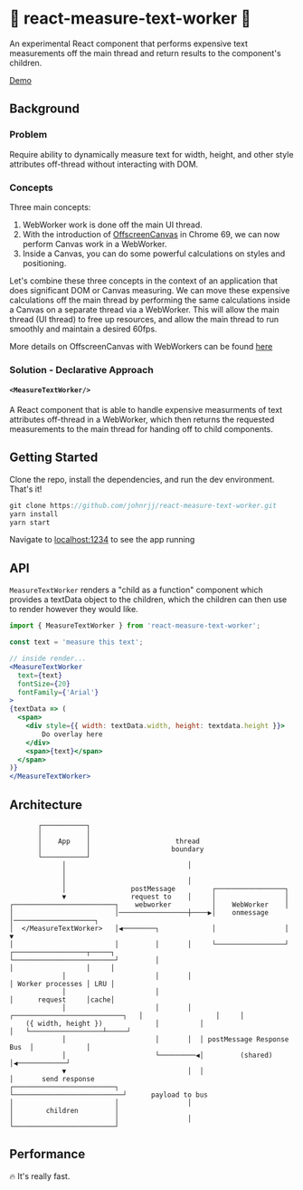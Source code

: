# 📐 react-measure-text-worker 🔨


An experimental React component that performs expensive text measurements off the main thread and return results to the component's children.

[Demo](https://measure-text-off-thread.surge.sh/)

## Background

### Problem

Require ability to dynamically measure text for width, height, and other style attributes off-thread without interacting with DOM.

### Concepts

Three main concepts:

1. WebWorker work is done off the main UI thread.
2. With the introduction of [OffscreenCanvas](https://developer.mozilla.org/en-US/docs/Web/API/OffscreenCanvas) in Chrome 69, we can now perform Canvas work in a WebWorker. 
3. Inside a Canvas, you can do some powerful calculations on styles and positioning. 

Let's combine these three concepts in the context of an application that does significant DOM or Canvas measuring. We can move these expensive calculations off the main thread by performing the same calculations inside a Canvas on a separate thread via a WebWorker. This will allow the main thread (UI thread) to free up resources, and allow the main thread to run smoothly and maintain a desired 60fps.

More details on OffscreenCanvas with WebWorkers can be found [here](https://developers.google.com/web/updates/2018/08/offscreen-canvas)



### Solution - Declarative Approach

#### ```<MeasureTextWorker/>```

A React component that is able to handle expensive measurments of text attributes off-thread in a WebWorker, which then returns the requested measurements to the main thread for handing off to child components. 



## Getting Started

Clone the repo, install the dependencies, and run the dev environment. That's it!

```js
git clone https://github.com/johnrjj/react-measure-text-worker.git
yarn install
yarn start
```

Navigate to [localhost:1234](localhost:1234) to see the app running

## API


`MeasureTextWorker` renders a "child as a function" component which provides a textData object to the children, which the children can then use to render however they would like.

```jsx
import { MeasureTextWorker } from 'react-measure-text-worker';

const text = 'measure this text';

// inside render...
<MeasureTextWorker
  text={text}
  fontSize={20}
  fontFamily={'Arial'}
>
{textData => (
  <span>
    <div style={{ width: textData.width, height: textdata.height }}>
    	Do overlay here
    </div>
    <span>{text}</span>
  </span>
)}
</MeasureTextWorker>
```


## Architecture

	       ┌───────────┐                                                                                     
	       │           │                                                                                     
	       │    App    │                     thread                                                          
	       │           │                    boundary                                                         
	       └───────────┘                                                                                     
	             │                              │                                                            
	             │                                                                                           
	             │                              │                                                            
	             │                postMessage         ┌─────────────────┐                                    
	             ▼                request to    │     │                 │                                    
	┌─────────────────────────┐    webworker          │    WebWorker    │                                    
	│                         │─────────────────┼────▶│    onmessage    │────────────────────┐               
	│  </MeasureTextWorker>   │◀────────┐             │                 │                    ▼               
	│                         │         │       │     └─────────────────┘          ┌──────────────────┬─────┐
	└─────────────────────────┘         │                                          │                  │     │
	             │                      │       │                                  │ Worker processes │ LRU │
	             │                      │                                          │      request     │cache│
	             │                      │       │  ┌───────────────────────────┐   │                  │     │
	    ({ width, height })             │          │                           │   └──────────────────┴─────┘
	             │                      │       │  │ postMessage Response Bus  │             │               
	             │                      └─────────◀│         (shared)          │◀────────────┘               
	             ▼                              │  │                           │       send response         
	┌─────────────────────────┐                    └───────────────────────────┘      payload to bus         
	│                         │                 │                                                            
	│        children         │                                                                              
	│                         │                 │                                                            
	└─────────────────────────┘                                                                              




## Performance

🔥 It's really fast.
